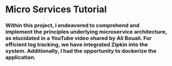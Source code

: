 <h1>Micro Services Tutorial</h1>
<h3>Within this project, I endeavored to comprehend and implement the principles underlying microservice architecture, as elucidated in a YouTube video shared by Ali Bouali.
For efficient log tracking, we have integrated Zipkin into the system.
Additionally, I had the opportunity to dockerize the application.</h3>
